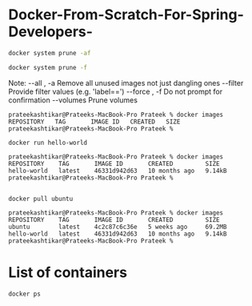 # Docker-From-Scratch-For-Spring-Developers-

```sh
docker system prune -af

docker system prune -f
```

Note:
--all ,   -a		Remove all unused images not just dangling ones
--filter		    Provide filter values (e.g. 'label=<key>=<value>')
--force , -f		Do not prompt for confirmation
--volumes		    Prune volumes

```
prateekashtikar@Prateeks-MacBook-Pro Prateek % docker images
REPOSITORY   TAG       IMAGE ID   CREATED   SIZE
prateekashtikar@Prateeks-MacBook-Pro Prateek % 
```

```
docker run hello-world

prateekashtikar@Prateeks-MacBook-Pro Prateek % docker images
REPOSITORY    TAG       IMAGE ID       CREATED         SIZE
hello-world   latest    46331d942d63   10 months ago   9.14kB
prateekashtikar@Prateeks-MacBook-Pro Prateek % 
  

docker pull ubuntu  
  
prateekashtikar@Prateeks-MacBook-Pro Prateek % docker images
REPOSITORY    TAG       IMAGE ID       CREATED         SIZE
ubuntu        latest    4c2c87c6c36e   5 weeks ago     69.2MB
hello-world   latest    46331d942d63   10 months ago   9.14kB
prateekashtikar@Prateeks-MacBook-Pro Prateek %  
```

# List of containers
  
```
docker ps 
```
  
  
  
